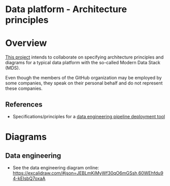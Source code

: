 Data platform - Architecture principles
=======================================

# Overview
[This project](https://github.com/data-engineering-helpers/architecture-principles)
intends to collaborate on specifying architecture principles and diagrams
for a typical data platform with the so-called Modern Data Stack (MDS).

Even though the members of the GitHub organization may be employed by
some companies, they speak on their personal behalf and do not represent
these companies.

## References
* Specifications/principles for a
  [data engineering pipeline deployment tool](https://github.com/data-engineering-helpers/data-pipeline-deployment)

# Diagrams

## Data engineering
* See the data engineering diagram online: https://excalidraw.com/#json=JEBLmKiMyWf30qO6mGSsh,60WEhfdu94-kEIsbQ7oxaA



